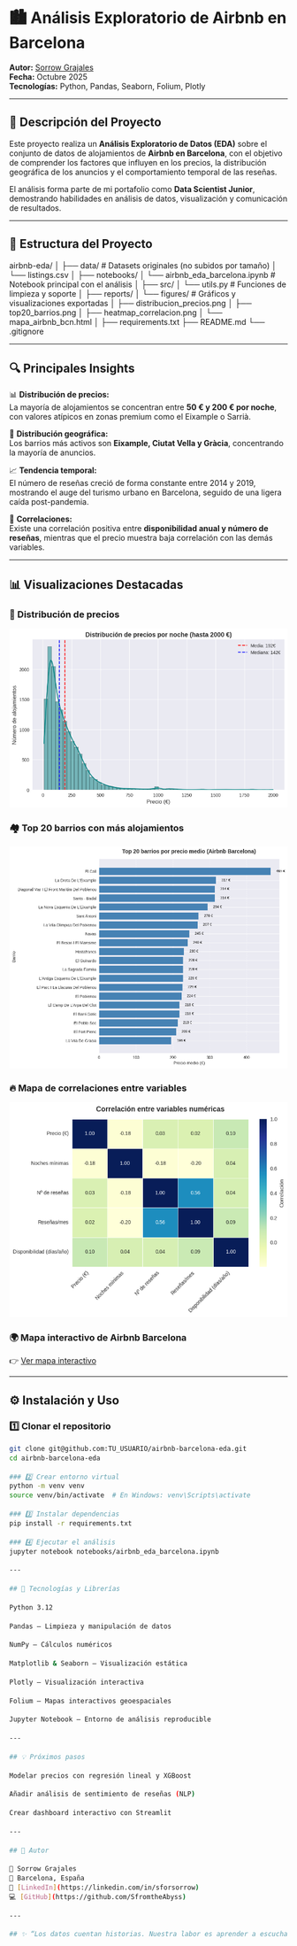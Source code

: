 # 🏙️ Análisis Exploratorio de Airbnb en Barcelona

**Autor:** [Sorrow Grajales](https://github.com/SfromtheAbyss)  
**Fecha:** Octubre 2025  
**Tecnologías:** Python, Pandas, Seaborn, Folium, Plotly  

---

## 📌 Descripción del Proyecto

Este proyecto realiza un **Análisis Exploratorio de Datos (EDA)** sobre el conjunto de datos de alojamientos de **Airbnb en Barcelona**, con el objetivo de comprender los factores que influyen en los precios, la distribución geográfica de los anuncios y el comportamiento temporal de las reseñas.

El análisis forma parte de mi portafolio como **Data Scientist Junior**, demostrando habilidades en análisis de datos, visualización y comunicación de resultados.

---

## 🧱 Estructura del Proyecto

airbnb-eda/
│
├── data/ # Datasets originales (no subidos por tamaño)
│ └── listings.csv
│
├── notebooks/
│ └── airbnb_eda_barcelona.ipynb # Notebook principal con el análisis
│
├── src/
│ └── utils.py # Funciones de limpieza y soporte
│
├── reports/
│ └── figures/ # Gráficos y visualizaciones exportadas
│ ├── distribucion_precios.png
│ ├── top20_barrios.png
│ ├── heatmap_correlacion.png
│ └── mapa_airbnb_bcn.html
│
├── requirements.txt
├── README.md
└── .gitignore

---

## 🔍 Principales Insights

📊 **Distribución de precios:**  
La mayoría de alojamientos se concentran entre **50 € y 200 € por noche**, con valores atípicos en zonas premium como el Eixample o Sarrià.

📍 **Distribución geográfica:**  
Los barrios más activos son **Eixample, Ciutat Vella y Gràcia**, concentrando la mayoría de anuncios.

📈 **Tendencia temporal:**  
El número de reseñas creció de forma constante entre 2014 y 2019, mostrando el auge del turismo urbano en Barcelona, seguido de una ligera caída post-pandemia.

🧩 **Correlaciones:**  
Existe una correlación positiva entre **disponibilidad anual y número de reseñas**, mientras que el precio muestra baja correlación con las demás variables.

---

## 📊 Visualizaciones Destacadas

### 💸 Distribución de precios
![Distribución de precios](reports/figures/distribucion_precios.png)

### 🏘️ Top 20 barrios con más alojamientos
![Top barrios](reports/figures/top20_barrios.png)

### 🔥 Mapa de correlaciones entre variables
![Heatmap de correlaciones](reports/figures/heatmap_correlacion.png)

### 🌍 Mapa interactivo de Airbnb Barcelona
👉 [Ver mapa interactivo](reports/figures/mapa_airbnb_bcn.html)

---

## ⚙️ Instalación y Uso

### 1️⃣ Clonar el repositorio
```bash
git clone git@github.com:TU_USUARIO/airbnb-barcelona-eda.git
cd airbnb-barcelona-eda

### 2️⃣ Crear entorno virtual
python -m venv venv
source venv/bin/activate  # En Windows: venv\Scripts\activate

### 3️⃣ Instalar dependencias
pip install -r requirements.txt

### 4️⃣ Ejecutar el análisis
jupyter notebook notebooks/airbnb_eda_barcelona.ipynb

---

## 🧠 Tecnologías y Librerías

Python 3.12

Pandas – Limpieza y manipulación de datos

NumPy – Cálculos numéricos

Matplotlib & Seaborn – Visualización estática

Plotly – Visualización interactiva

Folium – Mapas interactivos geoespaciales

Jupyter Notebook – Entorno de análisis reproducible

---

## 💡 Próximos pasos

Modelar precios con regresión lineal y XGBoost

Añadir análisis de sentimiento de reseñas (NLP)

Crear dashboard interactivo con Streamlit

---

## 👤 Autor

📌 Sorrow Grajales
📍 Barcelona, España
🔗 [LinkedIn](https://linkedin.com/in/sforsorrow)
💻 [GitHub](https://github.com/SfromtheAbyss)

---

## ✨ “Los datos cuentan historias. Nuestra labor es aprender a escucharlas.”
